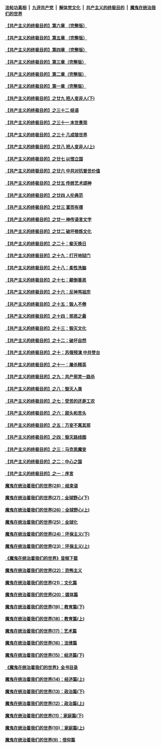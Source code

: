 ####  [法轮功真相](../../../../basic/blob/master/README.md?t=08250200) &nbsp;|&nbsp; [九评共产党](../../../../9ping.md/blob/master/README.md?t=08250200) &nbsp;|&nbsp; [解体党文化](../../../../jtdwh.md/blob/master/README.md?t=08250200)  &nbsp;|&nbsp; [共产主义的终极目的](../../../../gczydzjmd.md/blob/master/README.md?t=08250200) &nbsp;|&nbsp; [魔鬼在统治我们的世界](../../../../mgztzwmdsj.md/blob/master/README.md?t=08250200) 

#### [【共产主义的终极目的】第六章 （完整版）](../pages/nsc422/n11428913.md?t=08250200) 

#### [【共产主义的终极目的】第五章 （完整版）](../pages/nsc422/n11428912.md?t=08250200) 

#### [【共产主义的终极目的】第四章 （完整版）](../pages/nsc422/n11428907.md?t=08250200) 

#### [【共产主义的终极目的】第三章（完整版）](../pages/nsc422/n11428848.md?t=08250200) 

#### [【共产主义的终极目的】第二章（完整版）](../pages/nsc422/n11428831.md?t=08250200) 

#### [【共产主义的终极目的】第一章（完整版）](../pages/nsc422/n11417651.md?t=08250200) 

#### [【共产主义的终极目的】之廿九 把人变非人(下)](../pages/nsc422/n11344140.md?t=08250200) 

#### [【共产主义的终极目的】之三十二 结语](../pages/nsc422/n11360535.md?t=08250200) 

#### [【共产主义的终极目的】之三十一 末世景观](../pages/nsc422/n11351129.md?t=08250200) 

#### [【共产主义的终极目的】之三十 几成狼世界](../pages/nsc422/n11348280.md?t=08250200) 

#### [【共产主义的终极目的】之廿八 把人变非人(上)](../pages/nsc422/n11340492.md?t=08250200) 

#### [【共产主义的终极目的】之廿七 以恨立国](../pages/nsc422/n11336944.md?t=08250200) 

#### [【共产主义的终极目的】之廿六 中共对抗普世价值](../pages/nsc422/n11324785.md?t=08250200) 

#### [【共产主义的终极目的】之廿五 传统艺术颂神](../pages/nsc422/n11296396.md?t=08250200) 

#### [【共产主义的终极目的】之廿四 人伦典范](../pages/nsc422/n11296397.md?t=08250200) 

#### [【共产主义的终极目的】之廿三 富而有德](../pages/nsc422/n11283598.md?t=08250200) 

#### [【共产主义的终极目的】之廿一 神传语言文字](../pages/nsc422/n11263265.md?t=08250200) 

#### [【共产主义的终极目的】之廿二 破坏修炼文化](../pages/nsc422/n11245728.md?t=08250200) 

#### [【共产主义的终极目的】之二十：偷天换日](../pages/nsc422/n11238846.md?t=08250200) 

#### [【共产主义的终极目的】之十九：打开地狱门](../pages/nsc422/n11206376.md?t=08250200) 

#### [【共产主义的终极目的】之十八：柔性洗脑](../pages/nsc422/n11199994.md?t=08250200) 

#### [【共产主义的终极目的】之十七：颠倒善恶](../pages/nsc422/n11179782.md?t=08250200) 

#### [【共产主义的终极目的】之十六：反神骂祖宗](../pages/nsc422/n11166798.md?t=08250200) 

#### [【共产主义的终极目的】之十五：毁人不倦](../pages/nsc422/n11166792.md?t=08250200) 

#### [【共产主义的终极目的】之十四：邪恶之最](../pages/nsc422/n11150249.md?t=08250200) 

#### [【共产主义的终极目的】之十三：毁灭文化](../pages/nsc422/n11135227.md?t=08250200) 

#### [【共产主义的终极目的】之十二：破坏自然](../pages/nsc422/n11135214.md?t=08250200) 

#### [【共产主义的终极目的】之十：苏俄预演 中共登台](../pages/nsc422/n11118424.md?t=08250200) 

#### [【共产主义的终极目的】之十一：屠杀精英](../pages/nsc422/n11118442.md?t=08250200) 

#### [【共产主义的终极目的】之九：共产邪灵一路杀](../pages/nsc422/n11114139.md?t=08250200) 

#### [【共产主义的终极目的】之八：毁灭人类](../pages/nsc422/n11108503.md?t=08250200) 

#### [【共产主义的终极目的】之七：受苦的还是工农](../pages/nsc422/n11101809.md?t=08250200) 

#### [【共产主义的终极目的】之六：甜头和苦头](../pages/nsc422/n11096971.md?t=08250200) 

#### [【共产主义的终极目的】之五：万变不离其邪](../pages/nsc422/n11091285.md?t=08250200) 

#### [【共产主义的终极目的】之四：毁灭路线图](../pages/nsc422/n11086284.md?t=08250200) 

#### [【共产主义的终极目的】之三：马克思魔变](../pages/nsc422/n11061941.md?t=08250200) 

#### [【共产主义的终极目的】之二：中心之国](../pages/nsc422/n11047728.md?t=08250200) 

#### [【共产主义的终极目的】之一：序言](../pages/nsc422/n11086077.md?t=08250200) 

#### [魔鬼在统治着我们的世界(28)：结束语](../pages/nsc422/n10936246.md?t=08250200) 

#### [魔鬼在统治着我们的世界(27)：全球野心(下)](../pages/nsc422/n10928319.md?t=08250200) 

#### [魔鬼在统治着我们的世界(26)：全球野心(上)](../pages/nsc422/n10900318.md?t=08250200) 

#### [魔鬼在统治着我们的世界(25)：全球化](../pages/nsc422/n10788205.md?t=08250200) 

#### [魔鬼在统治着我们的世界(24)：环保主义(下)](../pages/nsc422/n10695307.md?t=08250200) 

#### [魔鬼在统治着我们的世界(23)：环保主义(上)](../pages/nsc422/n10688613.md?t=08250200) 

#### [《魔鬼在统治着我们的世界》音频下载](../pages/nsc422/n10635553.md?t=08250200) 

#### [魔鬼在统治着我们的世界(22)：恐怖主义](../pages/nsc422/n10614727.md?t=08250200) 

#### [魔鬼在统治着我们的世界(21)：文化篇](../pages/nsc422/n10597706.md?t=08250200) 

#### [魔鬼在统治着我们的世界(20)：媒体篇](../pages/nsc422/n10586579.md?t=08250200) 

#### [魔鬼在统治着我们的世界(19)：教育篇(下)](../pages/nsc422/n10564808.md?t=08250200) 

#### [魔鬼在统治着我们的世界(18)：教育篇(上)](../pages/nsc422/n10526970.md?t=08250200) 

#### [魔鬼在统治着我们的世界(17)：艺术篇](../pages/nsc422/n10499093.md?t=08250200) 

#### [魔鬼在统治着我们的世界(16)：法律篇](../pages/nsc422/n10485969.md?t=08250200) 

#### [魔鬼在统治着我们的世界(15)：经济篇(下)](../pages/nsc422/n10469975.md?t=08250200) 

#### [《魔鬼在统治着我们的世界》全书目录](../pages/nsc422/n10464261.md?t=08250200) 

#### [魔鬼在统治着我们的世界(14)：经济篇(上)](../pages/nsc422/n10457370.md?t=08250200) 

#### [魔鬼在统治着我们的世界(13)：政治篇(下)](../pages/nsc422/n10448270.md?t=08250200) 

#### [魔鬼在统治着我们的世界(12)：政治篇(上)](../pages/nsc422/n10444576.md?t=08250200) 

#### [魔鬼在统治着我们的世界(11)：家庭篇(下)](../pages/nsc422/n10440961.md?t=08250200) 

#### [魔鬼在统治着我们的世界(10)：家庭篇(上)](../pages/nsc422/n10435448.md?t=08250200) 

#### [魔鬼在统治着我们的世界(9)：信仰篇](../pages/nsc422/n10432159.md?t=08250200) 

